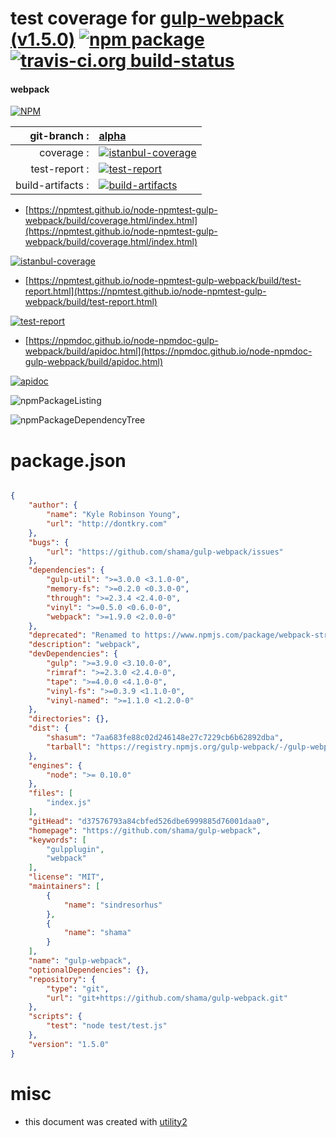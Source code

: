 # test coverage for  [gulp-webpack (v1.5.0)](https://github.com/shama/gulp-webpack)  [![npm package](https://img.shields.io/npm/v/npmtest-gulp-webpack.svg?style=flat-square)](https://www.npmjs.org/package/npmtest-gulp-webpack) [![travis-ci.org build-status](https://api.travis-ci.org/npmtest/node-npmtest-gulp-webpack.svg)](https://travis-ci.org/npmtest/node-npmtest-gulp-webpack)
#### webpack

[![NPM](https://nodei.co/npm/gulp-webpack.png?downloads=true&downloadRank=true&stars=true)](https://www.npmjs.com/package/gulp-webpack)

| git-branch : | [alpha](https://github.com/npmtest/node-npmtest-gulp-webpack/tree/alpha)|
|--:|:--|
| coverage : | [![istanbul-coverage](https://npmtest.github.io/node-npmtest-gulp-webpack/build/coverage.badge.svg)](https://npmtest.github.io/node-npmtest-gulp-webpack/build/coverage.html/index.html)|
| test-report : | [![test-report](https://npmtest.github.io/node-npmtest-gulp-webpack/build/test-report.badge.svg)](https://npmtest.github.io/node-npmtest-gulp-webpack/build/test-report.html)|
| build-artifacts : | [![build-artifacts](https://npmtest.github.io/node-npmtest-gulp-webpack/glyphicons_144_folder_open.png)](https://github.com/npmtest/node-npmtest-gulp-webpack/tree/gh-pages/build)|

- [https://npmtest.github.io/node-npmtest-gulp-webpack/build/coverage.html/index.html](https://npmtest.github.io/node-npmtest-gulp-webpack/build/coverage.html/index.html)

[![istanbul-coverage](https://npmtest.github.io/node-npmtest-gulp-webpack/build/screenCapture.buildCi.browser.%252Ftmp%252Fbuild%252Fcoverage.lib.html.png)](https://npmtest.github.io/node-npmtest-gulp-webpack/build/coverage.html/index.html)

- [https://npmtest.github.io/node-npmtest-gulp-webpack/build/test-report.html](https://npmtest.github.io/node-npmtest-gulp-webpack/build/test-report.html)

[![test-report](https://npmtest.github.io/node-npmtest-gulp-webpack/build/screenCapture.buildCi.browser.%252Ftmp%252Fbuild%252Ftest-report.html.png)](https://npmtest.github.io/node-npmtest-gulp-webpack/build/test-report.html)

- [https://npmdoc.github.io/node-npmdoc-gulp-webpack/build/apidoc.html](https://npmdoc.github.io/node-npmdoc-gulp-webpack/build/apidoc.html)

[![apidoc](https://npmdoc.github.io/node-npmdoc-gulp-webpack/build/screenCapture.buildCi.browser.%252Ftmp%252Fbuild%252Fapidoc.html.png)](https://npmdoc.github.io/node-npmdoc-gulp-webpack/build/apidoc.html)

![npmPackageListing](https://npmtest.github.io/node-npmtest-gulp-webpack/build/screenCapture.npmPackageListing.svg)

![npmPackageDependencyTree](https://npmtest.github.io/node-npmtest-gulp-webpack/build/screenCapture.npmPackageDependencyTree.svg)



# package.json

```json

{
    "author": {
        "name": "Kyle Robinson Young",
        "url": "http://dontkry.com"
    },
    "bugs": {
        "url": "https://github.com/shama/gulp-webpack/issues"
    },
    "dependencies": {
        "gulp-util": ">=3.0.0 <3.1.0-0",
        "memory-fs": ">=0.2.0 <0.3.0-0",
        "through": ">=2.3.4 <2.4.0-0",
        "vinyl": ">=0.5.0 <0.6.0-0",
        "webpack": ">=1.9.0 <2.0.0-0"
    },
    "deprecated": "Renamed to https://www.npmjs.com/package/webpack-stream",
    "description": "webpack",
    "devDependencies": {
        "gulp": ">=3.9.0 <3.10.0-0",
        "rimraf": ">=2.3.0 <2.4.0-0",
        "tape": ">=4.0.0 <4.1.0-0",
        "vinyl-fs": ">=0.3.9 <1.1.0-0",
        "vinyl-named": ">=1.1.0 <1.2.0-0"
    },
    "directories": {},
    "dist": {
        "shasum": "7aa683fe88c02d246148e27c7229cb6b62892dba",
        "tarball": "https://registry.npmjs.org/gulp-webpack/-/gulp-webpack-1.5.0.tgz"
    },
    "engines": {
        "node": ">= 0.10.0"
    },
    "files": [
        "index.js"
    ],
    "gitHead": "d37576793a84cbfed526dbe6999885d76001daa0",
    "homepage": "https://github.com/shama/gulp-webpack",
    "keywords": [
        "gulpplugin",
        "webpack"
    ],
    "license": "MIT",
    "maintainers": [
        {
            "name": "sindresorhus"
        },
        {
            "name": "shama"
        }
    ],
    "name": "gulp-webpack",
    "optionalDependencies": {},
    "repository": {
        "type": "git",
        "url": "git+https://github.com/shama/gulp-webpack.git"
    },
    "scripts": {
        "test": "node test/test.js"
    },
    "version": "1.5.0"
}
```



# misc
- this document was created with [utility2](https://github.com/kaizhu256/node-utility2)
